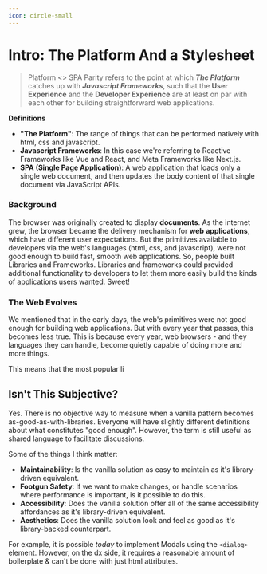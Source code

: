 ```yaml
---
icon: circle-small
---
```


# Intro: The Platform And a Stylesheet

> Platform <> SPA Parity refers to the point at which _**The Platform**_ catches up with _**Javascript Frameworks**_, such that the **User Experience** and the **Developer Experience** are at least on par with each other for building straightforward web applications.

**Definitions**

* **"The Platform"**: The range of things that can be performed natively with html, css and javascript.
* **Javascript Frameworks**: In this case we're referring to Reactive Frameworks like Vue and React, and Meta Frameworks like Next.js.
* **SPA (Single Page Application)**: A web application that loads only a single web document, and then updates the body content of that single document via JavaScript APIs.

### Background

The browser was originally created to display **documents**. As the internet grew, the browser became the delivery mechanism for **web** **applications**, which have different user expectations. But the primitives available to developers via the web's languages (html, css, and javascript), were not good enough to build fast, smooth web applications. So, people built Libraries and Frameworks. Libraries and frameworks could provided additional functionality to developers to let them more easily build the kinds of applications users wanted. Sweet!

### **The Web Evolves**

We mentioned that in the early days, the web's primitives were not good enough for building web applications. But with every year that passes, this becomes less true. This is because every year, web browsers - and they languages they can handle, become quietly capable of doing more and more things. &#x20;

This means that the most popular li

## Isn't This Subjective?

Yes. There is no objective way to measure when a vanilla pattern becomes as-good-as-with-libraries. Everyone will have slightly different definitions about what constitutes "good enough". However, the term is still useful as shared language to facilitate discussions.

Some of the things I think matter:

* **Maintainability**: Is the vanilla solution as easy to maintain as it's library-driven equivalent.
* **Footgun Safety**: If we want to make changes, or handle scenarios where performance is important, is it possible to do this.
* **Accessibility**: Does the vanilla solution offer all of the same accessibility affordances as it's library-driven equivalent.
* **Aesthetics**: Does the vanilla solution look and feel as good as it's library-backed counterpart.



For example, it is possible _today_ to implement Modals using the `<dialog>` element. However, on the dx side, it requires a reasonable amount of boilerplate & can't be done with just html attributes.





